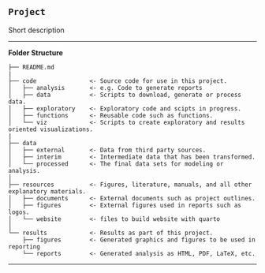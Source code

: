 ## `Project`

Short description

--------
__Folder Structure__

    ├── README.md          
    |
    ├── code               <- Source code for use in this project.
    │   ├── analysis       <- e.g. Code to generate reports 
    │   ├── data           <- Scripts to download, generate or process data.
    │   ├── exploratory    <- Exploratory code and scipts in progress.
    │   ├── functions      <- Reusable code such as functions.
    │   └── viz            <- Scripts to create exploratory and results oriented visualizations.
    |
    ├── data
    │   ├── external       <- Data from third party sources.
    │   ├── interim        <- Intermediate data that has been transformed.
    │   └── processed      <- The final data sets for modeling or analysis.
    │
    ├── resources          <- Figures, literature, manuals, and all other explanatory materials.
    │   ├── documents      <- External documents such as project outlines. 
    │   ├── figures        <- External figures used in reports such as logos. 
    │   └── website        <- files to build website with quarto
    │
    └── results            <- Results as part of this project.
        ├── figures        <- Generated graphics and figures to be used in reporting 
        └── reports        <- Generated analysis as HTML, PDF, LaTeX, etc.
--------
